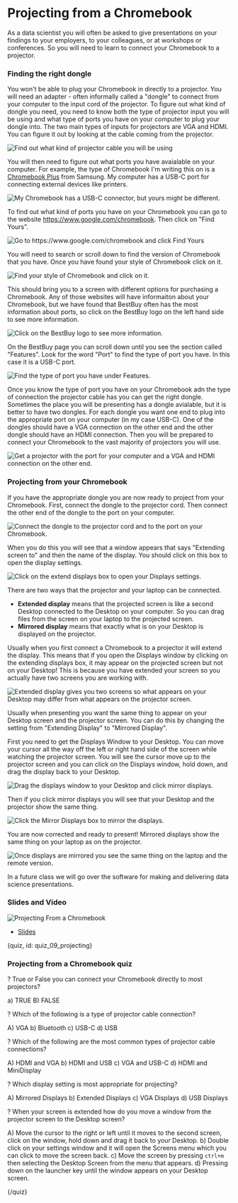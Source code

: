 # Projecting from a Chromebook

As a data scientist you will often be asked to give presentations on your findings to your employers, to your colleagues, or at workshops or conferences. So you will need to learn to connect your Chromebook to a projector. 


### Finding the right dongle

You won't be able to plug your Chromebook in directly to a projector. You will need an adapter - often informally called a "dongle" to connect from your computer to the input cord of the projector. To figure out what kind of dongle you need, you need to know both the type of projector input you will be using and what type of ports you have on your computer to plug your dongle into. The two main types of inputs for projectors are VGA and HDMI. You can figure it out by looking at the cable coming from the projector. 

![Find out what kind of projector cable you will be using ](images/09_projecting/09_chromebookintro_projecting-1.png)


You will then need to figure out what ports you have avaialable on your computer. For example, the type of Chromebook I'm writing this on is a [Chromebook Plus](https://www.samsung.com/us/computing/chromebooks/12-14/xe513c24-k01us-xe513c24-k01us/) from Samsung. My computer has a USB-C port for connecting external devices like printers. 

![My Chromebook has a USB-C connector, but yours might be different. ](images/09_projecting/09_chromebookintro_projecting-2.png)


To find out what kind of ports you have on your Chromebook you can go to the website https://www.google.com/chromebook. Then click on "Find Yours". 

![Go to https://www.google.com/chromebook and click Find Yours ](images/09_projecting/09_chromebookintro_projecting-3.png)

You will need to search or scroll down to find the version of Chromebook that you have. Once you have found your style of Chromebook click on it. 


![Find your style of Chromebook and click on it. ](images/09_projecting/09_chromebookintro_projecting-4.png)


This should bring you to a screen with different options for purchasing a Chromebook. Any of those websites will have informaiton about your Chromebook, but we have found that BestBuy often has the most information about ports, so click on the BestBuy logo on the left hand side to see more information. 

![Click on the BestBuy logo to see more information. ](images/09_projecting/09_chromebookintro_projecting-5.png)

On the BestBuy page you can scroll down until you see the section called "Features". Look for the word "Port" to find the type of port you have. In this case it is a USB-C port. 

![Find the type of port you have under Features. ](images/09_projecting/09_chromebookintro_projecting-6.png)

Once you know the type of port you have on your Chromebook adn the type of connection the projector cable has you can get the right dongle. Sometimes the place you will be presenting has a dongle avialable, but it is better to have two dongles. For each dongle you want one end to plug into the appropriate port on your computer (in my case USB-C). One of the dongles should have a VGA connection on the other end and the other dongle should have an HDMI connection. Then you will be prepared to connect your Chromebook to the vast majority of projectors you will use. 

![Get a projector with the port for your computer and a VGA and HDMI connection on the other end. ](images/09_projecting/09_chromebookintro_projecting-7.png)





### Projecting from your Chromebook

If you have the appropriate dongle you are now ready to project from your Chromebook. First, connect the dongle to the projector cord. Then connect the other end of the dongle to the port on your computer. 


![Connect the dongle to the projector cord and to the port on your Chromebook. ](images/09_projecting/09_chromebookintro_projecting-8.png)


When you do this you will see that a window appears that says "Extending screen to" and then the name of the display. You should click on this box to open the display settings. 

![Click on the extend displays box to open your Displays settings. ](images/09_projecting/09_chromebookintro_projecting-9.png)


There are two ways that the projector and your laptop can be connected.

* __Extended display__ means that the projected screen is like a second Desktop connected to the Desktop on your computer. So you can drag files from the screen on your laptop to the projected screen.
* __Mirrored display__ means that exactly what is on your Desktop is displayed on the projector.

Usually when you first connect a Chromebook to a projector it will extend the display. This means that if you open the Displays window by clicking on the extending displays box, it may appear on the projected screen but not on your Desktop! This is because you have extended your screen so you actually have two screens you are working with. 


![Extended display gives you two screens so what appears on your Desktop may differ from what appears on the projector screen. ](images/09_projecting/09_chromebookintro_projecting-10.png)


Usually when presenting you want the same thing to appear on your Desktop screen and the projector screen. You can do this by changing the setting from "Extending Display" to "Mirrored Display".

First you need to get the Displays Window to your Desktop. You can move your cursor all the way off the left or right hand side of the screen while watching the projector screen. You will see the cursor move up to the projector screen and you can click on the Displays window, hold down, and drag the display back to your Desktop. 

![Drag the displays window to your Desktop and click mirror displays. ](images/09_projecting/09_chromebookintro_projecting-11.png)

Then if you click mirror displays you will see that your Desktop and the projector show the same thing.

![Click the Mirror Displays box to mirror the displays. ](images/09_projecting/09_chromebookintro_projecting-12.png)


You are now corrected and ready to present! Mirrored displays show the same thing on your laptop as on the projector. 

![Once displays are mirrored you see the same thing on the laptop and the remote version.  ](images/09_projecting/09_chromebookintro_projecting-13.png)

In a future class we will go over the software for making and delivering data science presentations. 



### Slides and Video

![Projecting From a Chromebook](https://www.youtube.com/watch?v=VF7YiYVHICY)

* [Slides](https://docs.google.com/presentation/d/1c4diFFLIkAqYE4EIbI6mZAYLc8zOPMwLEiczFMMM2nQ/edit?usp=sharing)

{quiz, id: quiz_09_projecting}

### Projecting from a Chromebook quiz


? True or False you can connect your Chromebook directly to most projectors?

a) TRUE
B) FALSE

? Which of the following is a type of projector cable connection?

A) VGA
b) Bluetooth
c) USB-C
d) USB

? Which of the following are the most common types of projector cable connections? 

A) HDMI and VGA
b) HDMI and USB
c) VGA and USB-C
d) HDMI and MiniDisplay


? Which display setting is most appropriate for projecting?

A) Mirrored Displays
b) Extended Displays
c) VGA Displays
d) USB Displays


? When your screen is extended how do you move a window from the projector screen to the Desktop screen?


A) Move the cursor to the right or left until it moves to the second screen, click on the window, hold down and drag it back to your Desktop. 
b) Double click on your settings window and it will open the Screens menu which you can click to move the screen back. 
c) Move the screen by pressing `ctrl+m` then selecting the Desktop Screen from the menu that appears. 
d) Pressing down on the launcher key until the window appears on your Desktop screen. 


{/quiz}

